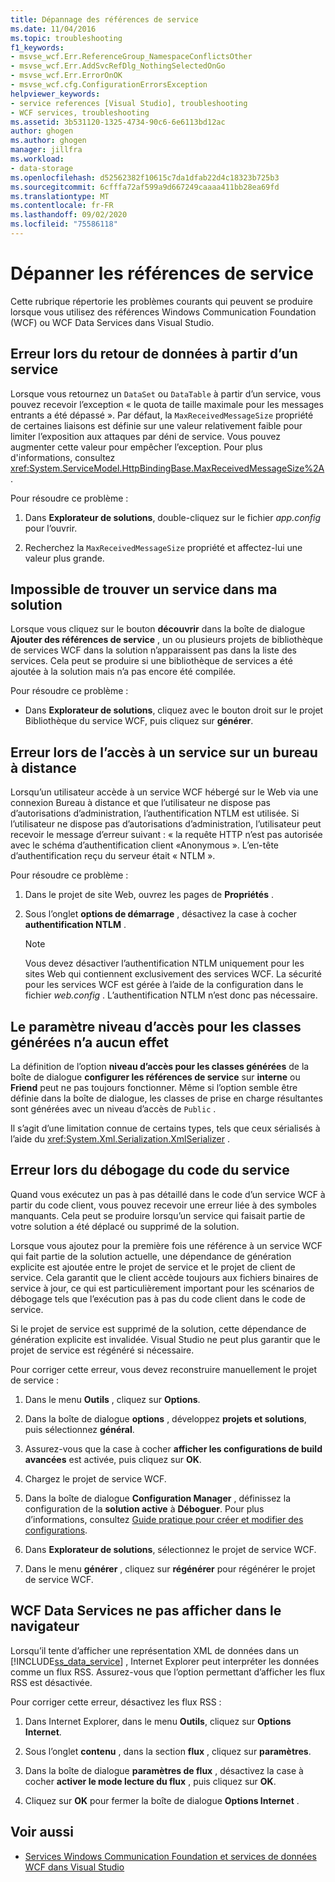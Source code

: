 ```yaml
---
title: Dépannage des références de service
ms.date: 11/04/2016
ms.topic: troubleshooting
f1_keywords:
- msvse_wcf.Err.ReferenceGroup_NamespaceConflictsOther
- msvse_wcf.Err.AddSvcRefDlg_NothingSelectedOnGo
- msvse_wcf.Err.ErrorOnOK
- msvse_wcf.cfg.ConfigurationErrorsException
helpviewer_keywords:
- service references [Visual Studio], troubleshooting
- WCF services, troubleshooting
ms.assetid: 3b531120-1325-4734-90c6-6e6113bd12ac
author: ghogen
ms.author: ghogen
manager: jillfra
ms.workload:
- data-storage
ms.openlocfilehash: d52562382f10615c7da1dfab22d4c18323b725b3
ms.sourcegitcommit: 6cfffa72af599a9d667249caaaa411bb28ea69fd
ms.translationtype: MT
ms.contentlocale: fr-FR
ms.lasthandoff: 09/02/2020
ms.locfileid: "75586118"
---
```

# <a name="troubleshoot-service-references"></a>Dépanner les références de service

Cette rubrique répertorie les problèmes courants qui peuvent se produire lorsque vous utilisez des références Windows Communication Foundation (WCF) ou WCF Data Services dans Visual Studio.

## <a name="error-returning-data-from-a-service"></a>Erreur lors du retour de données à partir d’un service

Lorsque vous retournez un `DataSet` ou `DataTable` à partir d’un service, vous pouvez recevoir l’exception « le quota de taille maximale pour les messages entrants a été dépassé ». Par défaut, la `MaxReceivedMessageSize` propriété de certaines liaisons est définie sur une valeur relativement faible pour limiter l’exposition aux attaques par déni de service. Vous pouvez augmenter cette valeur pour empêcher l’exception. Pour plus d'informations, consultez <xref:System.ServiceModel.HttpBindingBase.MaxReceivedMessageSize%2A>.

Pour résoudre ce problème :

1. Dans **Explorateur de solutions**, double-cliquez sur le fichier *app.config* pour l’ouvrir.

2. Recherchez la `MaxReceivedMessageSize` propriété et affectez-lui une valeur plus grande.

## <a name="cannot-find-a-service-in-my-solution"></a>Impossible de trouver un service dans ma solution

Lorsque vous cliquez sur le bouton **découvrir** dans la boîte de dialogue **Ajouter des références de service** , un ou plusieurs projets de bibliothèque de services WCF dans la solution n’apparaissent pas dans la liste des services. Cela peut se produire si une bibliothèque de services a été ajoutée à la solution mais n’a pas encore été compilée.

Pour résoudre ce problème :

- Dans **Explorateur de solutions**, cliquez avec le bouton droit sur le projet Bibliothèque du service WCF, puis cliquez sur **générer**.

## <a name="error-accessing-a-service-over-a-remote-desktop"></a>Erreur lors de l’accès à un service sur un bureau à distance

Lorsqu’un utilisateur accède à un service WCF hébergé sur le Web via une connexion Bureau à distance et que l’utilisateur ne dispose pas d’autorisations d’administration, l’authentification NTLM est utilisée. Si l’utilisateur ne dispose pas d’autorisations d’administration, l’utilisateur peut recevoir le message d’erreur suivant : « la requête HTTP n’est pas autorisée avec le schéma d’authentification client «Anonymous ». L’en-tête d’authentification reçu du serveur était « NTLM ».

Pour résoudre ce problème :

1. Dans le projet de site Web, ouvrez les pages de **Propriétés** .

2. Sous l’onglet **options de démarrage** , désactivez la case à cocher **authentification NTLM** .

    > [!NOTE]
    > Vous devez désactiver l’authentification NTLM uniquement pour les sites Web qui contiennent exclusivement des services WCF. La sécurité pour les services WCF est gérée à l’aide de la configuration dans le fichier *web.config* . L’authentification NTLM n’est donc pas nécessaire.

## <a name="access-level-for-generated-classes-setting-has-no-effect"></a>Le paramètre niveau d’accès pour les classes générées n’a aucun effet

La définition de l’option **niveau d’accès pour les classes générées** de la boîte de dialogue **configurer les références de service** sur **interne** ou **Friend** peut ne pas toujours fonctionner. Même si l’option semble être définie dans la boîte de dialogue, les classes de prise en charge résultantes sont générées avec un niveau d’accès de `Public` .

Il s’agit d’une limitation connue de certains types, tels que ceux sérialisés à l’aide du <xref:System.Xml.Serialization.XmlSerializer> .

## <a name="error-debugging-service-code"></a>Erreur lors du débogage du code du service

Quand vous exécutez un pas à pas détaillé dans le code d’un service WCF à partir du code client, vous pouvez recevoir une erreur liée à des symboles manquants. Cela peut se produire lorsqu’un service qui faisait partie de votre solution a été déplacé ou supprimé de la solution.

Lorsque vous ajoutez pour la première fois une référence à un service WCF qui fait partie de la solution actuelle, une dépendance de génération explicite est ajoutée entre le projet de service et le projet de client de service. Cela garantit que le client accède toujours aux fichiers binaires de service à jour, ce qui est particulièrement important pour les scénarios de débogage tels que l’exécution pas à pas du code client dans le code de service.

Si le projet de service est supprimé de la solution, cette dépendance de génération explicite est invalidée. Visual Studio ne peut plus garantir que le projet de service est régénéré si nécessaire.

Pour corriger cette erreur, vous devez reconstruire manuellement le projet de service :

1. Dans le menu **Outils** , cliquez sur **Options**.

2. Dans la boîte de dialogue **options** , développez **projets et solutions**, puis sélectionnez **général**.

3. Assurez-vous que la case à cocher **afficher les configurations de build avancées** est activée, puis cliquez sur **OK**.

4. Chargez le projet de service WCF.

5. Dans la boîte de dialogue **Configuration Manager** , définissez la configuration de la **solution active** à **Déboguer**. Pour plus d’informations, consultez [Guide pratique pour créer et modifier des configurations](../ide/how-to-create-and-edit-configurations.md).

6. Dans **Explorateur de solutions**, sélectionnez le projet de service WCF.

7. Dans le menu **générer** , cliquez sur **régénérer** pour régénérer le projet de service WCF.

## <a name="wcf-data-services-do-not-display-in-the-browser"></a>WCF Data Services ne pas afficher dans le navigateur

Lorsqu’il tente d’afficher une représentation XML de données dans un [!INCLUDE[ss_data_service](../data-tools/includes/ss_data_service_md.md)] , Internet Explorer peut interpréter les données comme un flux RSS. Assurez-vous que l’option permettant d’afficher les flux RSS est désactivée.

Pour corriger cette erreur, désactivez les flux RSS :

1. Dans Internet Explorer, dans le menu **Outils**, cliquez sur **Options Internet**.

2. Sous l’onglet **contenu** , dans la section **flux** , cliquez sur **paramètres**.

3. Dans la boîte de dialogue **paramètres de flux** , désactivez la case à cocher **activer le mode lecture du flux** , puis cliquez sur **OK**.

4. Cliquez sur **OK** pour fermer la boîte de dialogue **Options Internet** .

## <a name="see-also"></a>Voir aussi

- [Services Windows Communication Foundation et services de données WCF dans Visual Studio](../data-tools/windows-communication-foundation-services-and-wcf-data-services-in-visual-studio.md)
